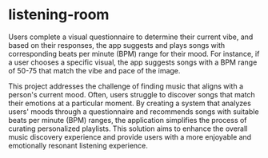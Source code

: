 # listening-room

Users complete a visual questionnaire to determine their current vibe, and based on their responses, the app suggests and plays songs with corresponding beats per minute (BPM) range for their mood. For instance, if a user chooses a specific visual, the app suggests songs with a BPM range of 50-75 that match the vibe and pace of the image.

This project addresses the challenge of finding music that aligns with a person's current mood. Often, users struggle to discover songs that match their emotions at a particular moment. By creating a system that analyzes users' moods through a questionnaire and recommends songs with suitable beats per minute (BPM) ranges, the application simplifies the process of curating personalized playlists. This solution aims to enhance the overall music discovery experience and provide users with a more enjoyable and emotionally resonant listening experience.
